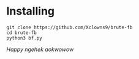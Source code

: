 # Installing
```
git clone https://github.com/Xclowns9/brute-fb
cd brute-fb
python3 bf.py
```

*Happy ngehek aokwowow*
